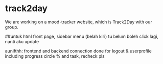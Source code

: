# track2day
We are working on a mood-tracker website, which is Track2Day with our group.

##untuk html front page, sidebar menu (belah kiri) tu belum boleh click lagi, nanti aku update

aunifthh:
frontend and backend connection done for logout & userprofile including progress circle % and task, recheck pls